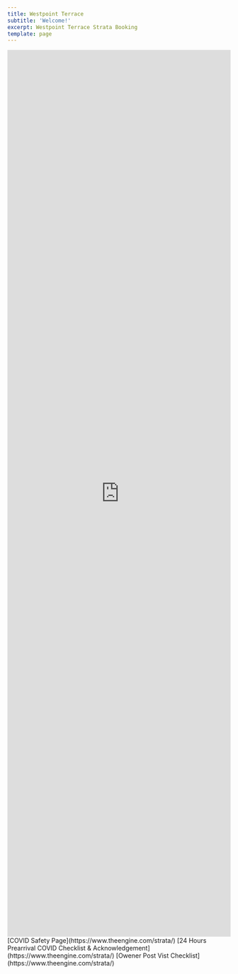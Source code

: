 ```yaml
---
title: Westpoint Terrace 
subtitle: 'Welcome!'
excerpt: Westpoint Terrace Strata Booking
template: page
---
```

<iframe src ="https://beds24.com/booking2.php?propid=135060&amp;advancedays=1&amp;referer=iframe" width="800" height="2000" style="max-width:100%;border:none;overflow:auto;"><p><a href="https://beds24.com/booking2.php?propid=135060&amp;referer=iframe" title="Book Now">Book Now</a></p></iframe>
[COVID Safety Page](https://www.theengine.com/strata/)
[24 Hours Prearrival COVID Checklist & Acknowledgement](https://www.theengine.com/strata/)
[Owener Post Vist Checklist](https://www.theengine.com/strata/)
